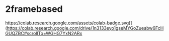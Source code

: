 # 2framebased
https://colab.research.google.com/assets/colab-badge.svg)](https://colab.research.google.com/drive/1n3133eyo1gseMYGoZueabw6FcHGUQZBC#scrollTo=WGHG7YxN2ARx
